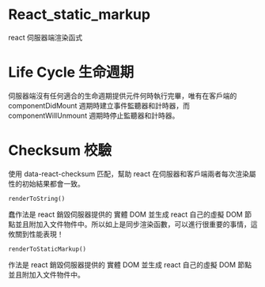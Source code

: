 # React_static_markup
react 伺服器端渲染函式

# Life Cycle 生命週期

伺服器端沒有任何適合的生命週期提供元件何時執行完畢，唯有在客戶端的 componentDidMount 週期時建立事件監聽器和計時器，而 componentWillUnmount 週期時停止監聽器和計時器。

# Checksum 校驗

使用 data-react-checksum 匹配，幫助 react 在伺服器和客戶端兩者每次渲染屬性的初始結果都會一致。

    renderToString()

蠢作法是 react 銷毀伺服器提供的 實體 DOM 並生成 react 自己的虛擬 DOM 節點並且附加入文件物件中。所以如上是同步渲染函數，可以進行很重要的事情，這攸關到性能表現！

    renderToStaticMarkup()
    
作法是 react 銷毀伺服器提供的 實體 DOM 並生成 react 自己的虛擬 DOM 節點並且附加入文件物件中。
